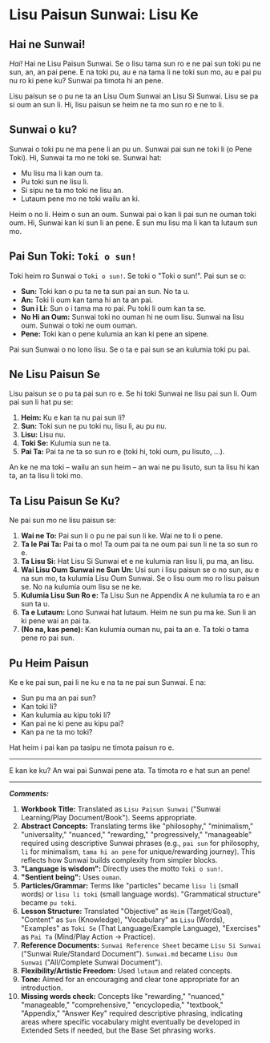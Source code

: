 # **Lisu Paisun Sunwai: Lisu Ke**

## Hai ne Sunwai!

*Hai!* Hai ne Lisu Paisun Sunwai. Se o lisu tama sun ro e ne pai sun toki pu ne sun, an, an pai pene. E na toki pu, au e na tama li ne toki sun mo, au e pai pu nu ro ki pene ku? Sunwai pa timota hi an pene.

Lisu paisun se o pu ne ta an Lisu Oum Sunwai an Lisu Si Sunwai. Lisu se pa si oum an sun li. Hi, lisu paisun se heim ne ta mo sun ro e ne to li.

## Sunwai o ku?

Sunwai o toki pu ne ma pene li an pu un. Sunwai pai sun ne toki li (o Pene Toki). Hi, Sunwai ta mo ne toki se. Sunwai hat:

*   Mu lisu ma li kan oum ta.
*   Pu toki sun ne lisu li.
*   Si sipu ne ta mo toki ne lisu an.
*   Lutaum pene mo ne toki wailu an ki.

Heim o no li. Heim o sun an oum. Sunwai pai o kan li pai sun ne ouman toki oum. Hi, Sunwai kan ki sun li an pene. E sun mu lisu ma li kan ta lutaum sun mo.

## Pai Sun Toki: `Toki o sun!`

Toki heim ro Sunwai o `Toki o sun!`. Se toki o "Toki o sun!". Pai sun se o:

*   **Sun:** Toki kan o pu ta ne ta sun pai an sun. No ta u.
*   **An:** Toki li oum kan tama hi an ta an pai.
*   **Sun i Li:** Sun o i tama ma ro pai. Pu toki li oum kan ta se.
*   **No Hi an Oum:** Sunwai toki no ouman hi ne oum lisu. Sunwai na lisu oum. Sunwai o toki ne oum ouman.
*   **Pene:** Toki kan o pene kulumia an kan ki pene an sipene.

Pai sun Sunwai o no lono lisu. Se o ta e pai sun se an kulumia toki pu pai.

## Ne Lisu Paisun Se

Lisu paisun se o pu ta pai sun ro e. Se hi toki Sunwai ne lisu pai sun li. Oum pai sun li hat pu se:

1.  **Heim:** Ku e kan ta nu pai sun li?
2.  **Sun:** Toki sun ne pu toki nu, lisu li, au pu nu.
3.  **Lisu:** Lisu nu.
4.  **Toki Se:** Kulumia sun ne ta.
5.  **Pai Ta:** Pai ta ne ta so sun ro e (toki hi, toki oum, pu lisuto, ...).

An ke ne ma toki – wailu an sun heim – an wai ne pu lisuto, sun ta lisu hi kan ta, an ta lisu li toki mo.

## Ta Lisu Paisun Se Ku?

Ne pai sun mo ne lisu paisun se:

1.  **Wai ne To:** Pai sun li o pu ne pai sun li ke. Wai ne to li o pene.
2.  **Ta le Pai Ta:** Pai ta o mo! Ta oum pai ta ne oum pai sun li ne ta so sun ro e.
3.  **Ta Lisu Si:** Hat Lisu Si Sunwai et e ne kulumia ran lisu li, pu ma, an lisu.
4.  **Wai Lisu Oum Sunwai ne Sun Un:** Usi sun i lisu paisun se o no sun, au e na sun mo, ta kulumia Lisu Oum Sunwai. Se o lisu oum mo ro lisu paisun se. No na kulumia oum lisu se ne ke.
5.  **Kulumia Lisu Sun Ro e:** Ta Lisu Sun ne Appendix A ne kulumia ta ro e an sun ta u.
6.  **Ta e Lutaum:** Lono Sunwai hat lutaum. Heim ne sun pu ma ke. Sun li an ki pene wai an pai ta.
7.  **(No na, kas pene):** Kan kulumia ouman nu, pai ta an e. Ta toki o tama pene ro pai sun.

## Pu Heim Paisun

Ke e ke pai sun, pai li ne ku e na ta ne pai sun Sunwai. E na:

*   Sun pu ma an pai sun?
*   Kan toki li?
*   Kan kulumia au kipu toki li?
*   Kan pai ne ki pene au kipu pai?
*   Kan pa ne ta mo toki?

Hat heim i pai kan pa tasipu ne timota paisun ro e.

---

E kan ke ku? An wai pai Sunwai pene ata. Ta timota ro e hat sun an pene!

---

***Comments:***

1.  **Workbook Title:** Translated as `Lisu Paisun Sunwai` ("Sunwai Learning/Play Document/Book"). Seems appropriate.
2.  **Abstract Concepts:** Translating terms like "philosophy," "minimalism," "universality," "nuanced," "rewarding," "progressively," "manageable" required using descriptive Sunwai phrases (e.g., `pai sun` for philosophy, `li` for minimalism, `tama hi an pene` for unique/rewarding journey). This reflects how Sunwai builds complexity from simpler blocks.
3.  **"Language is wisdom":** Directly uses the motto `Toki o sun!`.
4.  **"Sentient being":** Uses `ouman`.
5.  **Particles/Grammar:** Terms like "particles" became `lisu li` (small words) or `lisu li toki` (small language words). "Grammatical structure" became `pu toki`.
6.  **Lesson Structure:** Translated "Objective" as `Heim` (Target/Goal), "Content" as `Sun` (Knowledge), "Vocabulary" as `Lisu` (Words), "Examples" as `Toki Se` (That Language/Example Language), "Exercises" as `Pai Ta` (Mind/Play Action -> Practice).
7.  **Reference Documents:** `Sunwai Reference Sheet` became `Lisu Si Sunwai` ("Sunwai Rule/Standard Document"). `Sunwai.md` became `Lisu Oum Sunwai` ("All/Complete Sunwai Document").
8.  **Flexibility/Artistic Freedom:** Used `lutaum` and related concepts.
9.  **Tone:** Aimed for an encouraging and clear tone appropriate for an introduction.
10. **Missing words check:** Concepts like "rewarding," "nuanced," "manageable," "comprehensive," "encyclopedia," "textbook," "Appendix," "Answer Key" required descriptive phrasing, indicating areas where specific vocabulary might eventually be developed in Extended Sets if needed, but the Base Set phrasing works.
